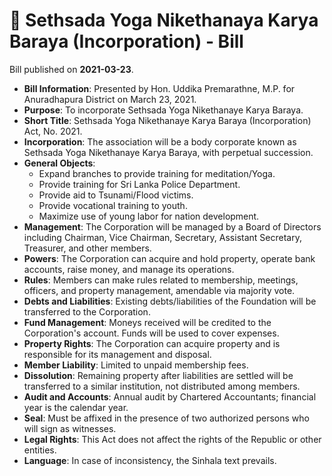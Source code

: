 # 📄  Sethsada Yoga Nikethanaya Karya Baraya (Incorporation) - Bill

Bill published on **2021-03-23**.

- **Bill Information**: Presented by Hon. Uddika Premarathne, M.P. for Anuradhapura District on March 23, 2021.
- **Purpose**: To incorporate Sethsada Yoga Nikethanaye Karya Baraya.
- **Short Title**: Sethsada Yoga Nikethanaye Karya Baraya (Incorporation) Act, No. 2021.
- **Incorporation**: The association will be a body corporate known as Sethsada Yoga Nikethanaye Karya Baraya, with perpetual succession.
- **General Objects**:
  - Expand branches to provide training for meditation/Yoga.
  - Provide training for Sri Lanka Police Department.
  - Provide aid to Tsunami/Flood victims.
  - Provide vocational training to youth.
  - Maximize use of young labor for nation development.
- **Management**: The Corporation will be managed by a Board of Directors including Chairman, Vice Chairman, Secretary, Assistant Secretary, Treasurer, and other members.
- **Powers**: The Corporation can acquire and hold property, operate bank accounts, raise money, and manage its operations.
- **Rules**: Members can make rules related to membership, meetings, officers, and property management, amendable via majority vote.
- **Debts and Liabilities**: Existing debts/liabilities of the Foundation will be transferred to the Corporation.
- **Fund Management**: Moneys received will be credited to the Corporation's account. Funds will be used to cover expenses.
- **Property Rights**: The Corporation can acquire property and is responsible for its management and disposal.
- **Member Liability**: Limited to unpaid membership fees.
- **Dissolution**: Remaining property after liabilities are settled will be transferred to a similar institution, not distributed among members.
- **Audit and Accounts**: Annual audit by Chartered Accountants; financial year is the calendar year.
- **Seal**: Must be affixed in the presence of two authorized persons who will sign as witnesses.
- **Legal Rights**: This Act does not affect the rights of the Republic or other entities.
- **Language**: In case of inconsistency, the Sinhala text prevails.
